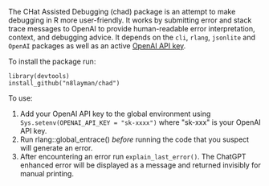 The CHat Assisted Debugging (chad) package is an attempt to make debugging in R more user-friendly. It works by submitting error and stack trace messages to OpenAI to provide human-readable error interpretation, context, and debugging advice. It depends on the `cli`, `rlang`, `jsonlite` and `OpenAI` packages as well as an active [OpenAI API key](https://platform.openai.com/api-keys).

To install the package run:
```
library(devtools)
install_github("n8layman/chad")
```

To use:
1. Add your OpenAI API key to the global environment using `Sys.setenv(OPENAI_API_KEY = "sk-xxxx")` where "sk-xxx" is your OpenAI API key.
2. Run rlang::global_entrace() _before_ running the code that you suspect will generate an error.
3. After encountering an error run `explain_last_error()`. The ChatGPT enhanced error will be displayed as a message and returned invisibly for manual printing.
